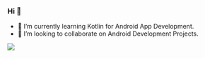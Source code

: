### Hi 👋
- 🌱 I’m currently learning Kotlin for Android App Development.
- 🤝 I’m looking to collaborate on Android Development Projects. 


 
[<img src="https://img.shields.io/badge/linkedin-%230077B5.svg?&style=for-the-badge&logo=linkedin&logoColor=white" />](https://www.linkedin.com/feed/) 
